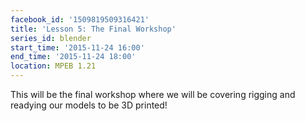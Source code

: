 ```yaml
---
facebook_id: '1509819509316421'
title: 'Lesson 5: The Final Workshop'
series_id: blender
start_time: '2015-11-24 16:00'
end_time: '2015-11-24 18:00'
location: MPEB 1.21
---
```


This will be the final workshop where we will be covering rigging and readying our models to be 3D printed!
